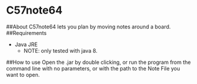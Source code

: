# C57note64
##About
C57note64 lets you plan by moving notes around a board.
##Requirements
* Java JRE 
  * NOTE: only tested with java 8.

##How to use
Open the .jar by double clicking, or run the program from the command line with no parameters, or with the path to the Note File you want to open.
